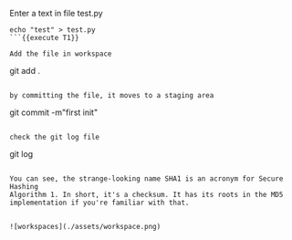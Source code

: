 Enter a text in file test.py

```
echo "test" > test.py
```{{execute T1}}

Add the file in workspace 
```
git add .
```{{execute T1}}

by committing the file, it moves to a staging area
```
git commit -m"first init"
```{{execute T1}}

check the git log file 
```
git log
```{{execute T1}}

You can see, the strange-looking name SHA1 is an acronym for Secure Hashing
Algorithm 1. In short, it's a checksum. It has its roots in the MD5
implementation if you're familiar with that.


![workspaces](./assets/workspace.png)
